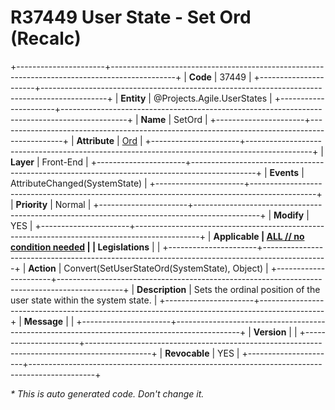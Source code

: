 ﻿---
erp.type: front-end-business-rule
erp.entity: Projects.Agile.UserStates
---

# R37449 User State - Set Ord (Recalc)
+----------------------+----------------------------------------------------------------------------------------------+
| **Code**             | 37449                                                                                        |
+----------------------+----------------------------------------------------------------------------------------------+
| **Entity**           | @Projects.Agile.UserStates                                                                   |
+----------------------+----------------------------------------------------------------------------------------------+
| **Name**             | SetOrd                                                                                       |
+----------------------+----------------------------------------------------------------------------------------------+
| **Attribute**        | [Ord](../entities/Projects.Agile.UserStates.md#ord)                                          |
+----------------------+----------------------------------------------------------------------------------------------+
| **Layer**            | Front-End                                                                                    |
+----------------------+----------------------------------------------------------------------------------------------+
| **Events**           | AttributeChanged(SystemState)                                                                |
+----------------------+----------------------------------------------------------------------------------------------+
| **Priority**         | Normal                                                                                       |
+----------------------+----------------------------------------------------------------------------------------------+
| **Modify**           | YES                                                                                          |
+----------------------+----------------------------------------------------------------------------------------------+
| **Applicable         | [ALL // no condition needed](xref:applicable-legislations)                                   |
| Legislations**       |                                                                                              |
+----------------------+----------------------------------------------------------------------------------------------+
| **Action**           | Convert(SetUserStateOrd(SystemState), Object)                                                |
+----------------------+----------------------------------------------------------------------------------------------+
| **Description**      | Sets the ordinal position of the user state within the system state.                         |
+----------------------+----------------------------------------------------------------------------------------------+
| **Message**          |                                                                                              |
+----------------------+----------------------------------------------------------------------------------------------+
| **Version**          |                                                                                              |
+----------------------+----------------------------------------------------------------------------------------------+
| **Revocable**        | YES                                                                                          |
+----------------------+----------------------------------------------------------------------------------------------+

*\* This is auto generated code. Don't change it.*
